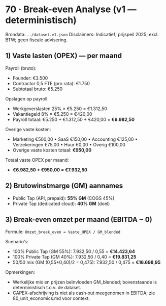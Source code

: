 # 70 · Break-even Analyse (v1 — deterministisch)

Brondata: `../dataset.v1.json`
Disclaimers: Indicatief; prijspeil 2025; excl. BTW; geen fiscale advisering.

## 1) Vaste lasten (OPEX) — per maand

Payroll (bruto):
- Founder: €3.500
- Contractor 0,5 FTE (pro rata): €1.750
- Subtotaal bruto: €5.250

Opslagen op payroll:
- Werkgeverslasten 25% × €5.250 = €1.312,50
- Vakantiegeld 8% × €5.250 = €420,00
- Payroll totaal: €5.250 + €1.312,50 + €420,00 = **€6.982,50**

Overige vaste kosten:
- Marketing €500,00 • SaaS €150,00 • Accounting €125,00 • Verzekeringen €75,00 • Huur €0,00 • Overig €100,00
- Overige vaste kosten totaal: **€950,00**

Totaal vaste OPEX per maand:
- **€6.982,50 + €950,00 = €7.932,50**

## 2) Brutowinstmarge (GM) aannames

- Public Tap (API, prepaid): **55% GM** (COGS 45%)
- Private Tap (dedicated cloud): **40% GM** (doel)

## 3) Break-even omzet per maand (EBITDA ~ 0)

Formule: `Omzet_break_even = Vaste_OPEX / GM_blended`

Scenario’s:
- 100% Public Tap (GM 55%): 7.932,50 / 0,55 = **€14.423,64**
- 100% Private Tap (GM 40%): 7.932,50 / 0,40 = **€19.831,25**
- 50/50 mix (GM (0,55+0,40)/2 = 0,475): 7.932,50 / 0,475 = **€16.698,95**

Opmerkingen:
- Werkelijke mix en prijzen beïnvloeden GM_blended; bovenstaande is deterministisch t.o.v. de dataset.
- CAPEX-afschrijving is niet als cash‑out meegenomen in EBITDA; zie 80_unit_economics.md voor context.
